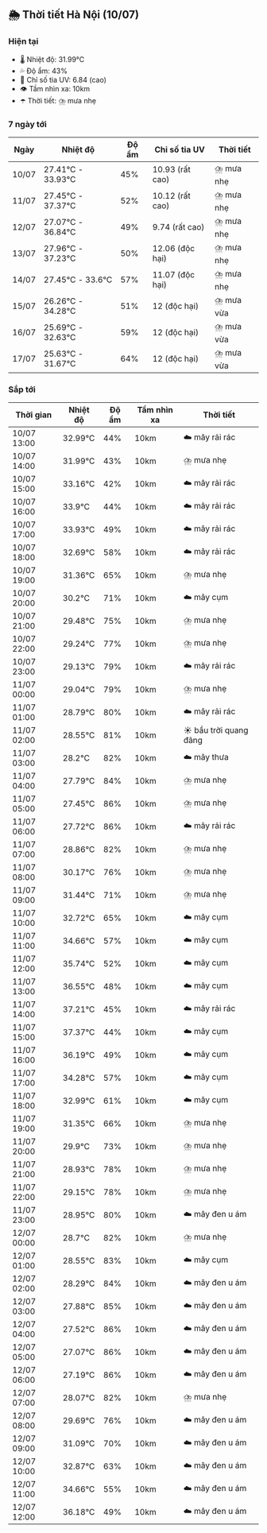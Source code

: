 ## 🌦️ Thời tiết Hà Nội (10/07)

### Hiện tại

- 🌡️ Nhiệt độ: 31.99℃
- 💦 Độ ẩm: 43%
- 🌟 Chỉ số tia UV: 6.84 (cao)
- 👁️ Tầm nhìn xa: 10km
- ☂️ Thời tiết: ⛈️ mưa nhẹ

### 7 ngày tới

| Ngày | Nhiệt độ | Độ ẩm | Chỉ số tia UV | Thời tiết |
| --- | --- | --- | --- | --- |
| 10/07 | 27.41℃ - 33.93℃ | 45% | 10.93 (rất cao) | ⛈️ mưa nhẹ |
| 11/07 | 27.45℃ - 37.37℃ | 52% | 10.12 (rất cao) | ⛈️ mưa nhẹ |
| 12/07 | 27.07℃ - 36.84℃ | 49% | 9.74 (rất cao) | ⛈️ mưa nhẹ |
| 13/07 | 27.96℃ - 37.23℃ | 50% | 12.06 (độc hại) | ⛈️ mưa nhẹ |
| 14/07 | 27.45℃ - 33.6℃ | 57% | 11.07 (độc hại) | ⛈️ mưa nhẹ |
| 15/07 | 26.26℃ - 34.28℃ | 51% | 12 (độc hại) | ⛈️ mưa vừa |
| 16/07 | 25.69℃ - 32.63℃ | 59% | 12 (độc hại) | ⛈️ mưa vừa |
| 17/07 | 25.63℃ - 31.67℃ | 64% | 12 (độc hại) | ⛈️ mưa vừa |

### Sắp tới

| Thời gian | Nhiệt độ | Độ ẩm | Tầm nhìn xa | Thời tiết |
| --- | --- | --- | --- | --- |
| 10/07 13:00 | 32.99℃ | 44% | 10km | ☁️ mây rải rác |
| 10/07 14:00 | 31.99℃ | 43% | 10km | ⛈️ mưa nhẹ |
| 10/07 15:00 | 33.16℃ | 42% | 10km | ☁️ mây rải rác |
| 10/07 16:00 | 33.9℃ | 44% | 10km | ☁️ mây rải rác |
| 10/07 17:00 | 33.93℃ | 49% | 10km | ☁️ mây rải rác |
| 10/07 18:00 | 32.69℃ | 58% | 10km | ☁️ mây rải rác |
| 10/07 19:00 | 31.36℃ | 65% | 10km | ⛈️ mưa nhẹ |
| 10/07 20:00 | 30.2℃ | 71% | 10km | ☁️ mây cụm |
| 10/07 21:00 | 29.48℃ | 75% | 10km | ⛈️ mưa nhẹ |
| 10/07 22:00 | 29.24℃ | 77% | 10km | ⛈️ mưa nhẹ |
| 10/07 23:00 | 29.13℃ | 79% | 10km | ☁️ mây rải rác |
| 11/07 00:00 | 29.04℃ | 79% | 10km | ⛈️ mưa nhẹ |
| 11/07 01:00 | 28.79℃ | 80% | 10km | ☁️ mây rải rác |
| 11/07 02:00 | 28.55℃ | 81% | 10km | ☀️ bầu trời quang đãng |
| 11/07 03:00 | 28.2℃ | 82% | 10km | ☁️ mây thưa |
| 11/07 04:00 | 27.79℃ | 84% | 10km | ⛈️ mưa nhẹ |
| 11/07 05:00 | 27.45℃ | 86% | 10km | ⛈️ mưa nhẹ |
| 11/07 06:00 | 27.72℃ | 86% | 10km | ☁️ mây rải rác |
| 11/07 07:00 | 28.86℃ | 82% | 10km | ⛈️ mưa nhẹ |
| 11/07 08:00 | 30.17℃ | 76% | 10km | ⛈️ mưa nhẹ |
| 11/07 09:00 | 31.44℃ | 71% | 10km | ⛈️ mưa nhẹ |
| 11/07 10:00 | 32.72℃ | 65% | 10km | ☁️ mây cụm |
| 11/07 11:00 | 34.66℃ | 57% | 10km | ☁️ mây cụm |
| 11/07 12:00 | 35.74℃ | 52% | 10km | ☁️ mây cụm |
| 11/07 13:00 | 36.55℃ | 48% | 10km | ☁️ mây cụm |
| 11/07 14:00 | 37.21℃ | 45% | 10km | ☁️ mây rải rác |
| 11/07 15:00 | 37.37℃ | 44% | 10km | ☁️ mây cụm |
| 11/07 16:00 | 36.19℃ | 49% | 10km | ☁️ mây cụm |
| 11/07 17:00 | 34.28℃ | 57% | 10km | ☁️ mây cụm |
| 11/07 18:00 | 32.99℃ | 61% | 10km | ☁️ mây cụm |
| 11/07 19:00 | 31.35℃ | 66% | 10km | ⛈️ mưa nhẹ |
| 11/07 20:00 | 29.9℃ | 73% | 10km | ⛈️ mưa nhẹ |
| 11/07 21:00 | 28.93℃ | 78% | 10km | ⛈️ mưa nhẹ |
| 11/07 22:00 | 29.15℃ | 78% | 10km | ⛈️ mưa nhẹ |
| 11/07 23:00 | 28.95℃ | 80% | 10km | ☁️ mây đen u ám |
| 12/07 00:00 | 28.7℃ | 82% | 10km | ⛈️ mưa nhẹ |
| 12/07 01:00 | 28.55℃ | 83% | 10km | ☁️ mây cụm |
| 12/07 02:00 | 28.29℃ | 84% | 10km | ☁️ mây đen u ám |
| 12/07 03:00 | 27.88℃ | 85% | 10km | ☁️ mây đen u ám |
| 12/07 04:00 | 27.52℃ | 86% | 10km | ☁️ mây đen u ám |
| 12/07 05:00 | 27.07℃ | 86% | 10km | ☁️ mây đen u ám |
| 12/07 06:00 | 27.19℃ | 86% | 10km | ☁️ mây đen u ám |
| 12/07 07:00 | 28.07℃ | 82% | 10km | ⛈️ mưa nhẹ |
| 12/07 08:00 | 29.69℃ | 76% | 10km | ☁️ mây đen u ám |
| 12/07 09:00 | 31.09℃ | 70% | 10km | ☁️ mây đen u ám |
| 12/07 10:00 | 32.87℃ | 63% | 10km | ☁️ mây đen u ám |
| 12/07 11:00 | 34.66℃ | 55% | 10km | ☁️ mây đen u ám |
| 12/07 12:00 | 36.18℃ | 49% | 10km | ☁️ mây đen u ám |
